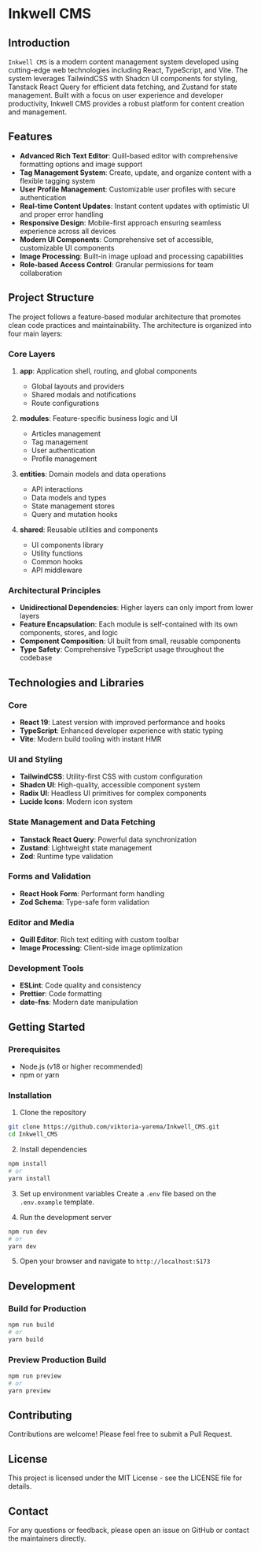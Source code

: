 # Inkwell CMS

## Introduction

`Inkwell CMS` is a modern content management system developed using cutting-edge web technologies including React, TypeScript, and Vite. The system leverages TailwindCSS with Shadcn UI components for styling, Tanstack React Query for efficient data fetching, and Zustand for state management. Built with a focus on user experience and developer productivity, Inkwell CMS provides a robust platform for content creation and management.

## Features
- **Advanced Rich Text Editor**: Quill-based editor with comprehensive formatting options and image support
- **Tag Management System**: Create, update, and organize content with a flexible tagging system
- **User Profile Management**: Customizable user profiles with secure authentication
- **Real-time Content Updates**: Instant content updates with optimistic UI and proper error handling
- **Responsive Design**: Mobile-first approach ensuring seamless experience across all devices
- **Modern UI Components**: Comprehensive set of accessible, customizable UI components
- **Image Processing**: Built-in image upload and processing capabilities
- **Role-based Access Control**: Granular permissions for team collaboration

## Project Structure

The project follows a feature-based modular architecture that promotes clean code practices and maintainability. The architecture is organized into four main layers:

### Core Layers
1. **app**: Application shell, routing, and global components
   - Global layouts and providers
   - Shared modals and notifications
   - Route configurations

2. **modules**: Feature-specific business logic and UI
   - Articles management
   - Tag management
   - User authentication
   - Profile management

3. **entities**: Domain models and data operations
   - API interactions
   - Data models and types
   - State management stores
   - Query and mutation hooks

4. **shared**: Reusable utilities and components
   - UI components library
   - Utility functions
   - Common hooks
   - API middleware

### Architectural Principles
- **Unidirectional Dependencies**: Higher layers can only import from lower layers
- **Feature Encapsulation**: Each module is self-contained with its own components, stores, and logic
- **Component Composition**: UI built from small, reusable components
- **Type Safety**: Comprehensive TypeScript usage throughout the codebase

## Technologies and Libraries

### Core
- **React 19**: Latest version with improved performance and hooks
- **TypeScript**: Enhanced developer experience with static typing
- **Vite**: Modern build tooling with instant HMR

### UI and Styling
- **TailwindCSS**: Utility-first CSS with custom configuration
- **Shadcn UI**: High-quality, accessible component system
- **Radix UI**: Headless UI primitives for complex components
- **Lucide Icons**: Modern icon system

### State Management and Data Fetching
- **Tanstack React Query**: Powerful data synchronization
- **Zustand**: Lightweight state management
- **Zod**: Runtime type validation

### Forms and Validation
- **React Hook Form**: Performant form handling
- **Zod Schema**: Type-safe form validation

### Editor and Media
- **Quill Editor**: Rich text editing with custom toolbar
- **Image Processing**: Client-side image optimization

### Development Tools
- **ESLint**: Code quality and consistency
- **Prettier**: Code formatting
- **date-fns**: Modern date manipulation

## Getting Started

### Prerequisites
- Node.js (v18 or higher recommended)
- npm or yarn

### Installation
1. Clone the repository
```bash
git clone https://github.com/viktoria-yarema/Inkwell_CMS.git
cd Inkwell_CMS
```

2. Install dependencies
```bash
npm install
# or
yarn install
```

3. Set up environment variables
Create a `.env` file based on the `.env.example` template.

4. Run the development server
```bash
npm run dev
# or
yarn dev
```

5. Open your browser and navigate to `http://localhost:5173`

## Development

### Build for Production
```bash
npm run build
# or
yarn build
```

### Preview Production Build
```bash
npm run preview
# or
yarn preview
```

## Contributing
Contributions are welcome! Please feel free to submit a Pull Request.

## License
This project is licensed under the MIT License - see the LICENSE file for details.

## Contact
For any questions or feedback, please open an issue on GitHub or contact the maintainers directly.
